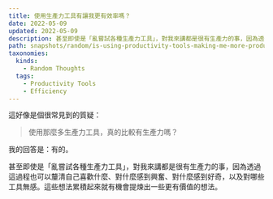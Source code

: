 ```yaml
---
title: 使用生產力工具有讓我更有效率嗎？
date: 2022-05-09
updated: 2022-05-09
description: 甚至即使是「亂嘗試各種生產力工具」，對我來講都是很有生產力的事，因為透過這過程也可以釐清自己喜歡什麼、對什麼感到興奮、對什麼感到好奇，以及對哪些工具無感。這些想法累積起來就有機會提煉出一些更有價值的想法
path: snapshots/random/is-using-productivity-tools-making-me-more-productive
taxonomies:
  kinds: 
    - Random Thoughts
  tags: 
    - Productivity Tools
    - Efficiency
---
```


這好像是個很常見到的質疑：
> 使用那麼多生產力工具，真的比較有生產力嗎？

我的回答是：有的。

甚至即使是「亂嘗試各種生產力工具」，對我來講都是很有生產力的事，因為透過這過程也可以釐清自己喜歡什麼、對什麼感到興奮、對什麼感到好奇，以及對哪些工具無感。這些想法累積起來就有機會提煉出一些更有價值的想法。